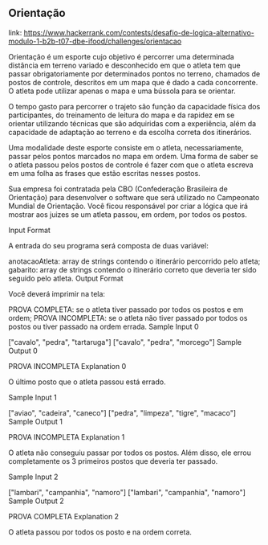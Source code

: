 ## Orientação 
link: https://www.hackerrank.com/contests/desafio-de-logica-alternativo-modulo-1-b2b-t07-dbe-ifood/challenges/orientacao

Orientação é um esporte cujo objetivo é percorrer uma determinada distância em terreno variado e desconhecido em que o atleta tem que passar obrigatoriamente por determinados pontos no terreno, chamados de postos de controle, descritos em um mapa que é dado a cada concorrente. O atleta pode utilizar apenas o mapa e uma bússola para se orientar.

O tempo gasto para percorrer o trajeto são função da capacidade física dos participantes, do treinamento de leitura do mapa e da rapidez em se orientar utilizando técnicas que são adquiridas com a experiência, além da capacidade de adaptação ao terreno e da escolha correta dos itinerários.

Uma modalidade deste esporte consiste em o atleta, necessariamente, passar pelos pontos marcados no mapa em ordem. Uma forma de saber se o atleta passou pelos postos de controle é fazer com que o atleta escreva em uma folha as frases que estão escritas nesses postos.

Sua empresa foi contratada pela CBO (Confederação Brasileira de Orientação) para desenvolver o software que será utilizado no Campeonato Mundial de Orientação. Você ficou responsável por criar a lógica que irá mostrar aos juizes se um atleta passou, em ordem, por todos os postos.

Input Format

A entrada do seu programa será composta de duas variável:

anotacaoAtleta: array de strings contendo o itinerário percorrido pelo atleta;
gabarito: array de strings contendo o itinerário correto que deveria ter sido seguido pelo atleta.
Output Format

Você deverá imprimir na tela:

PROVA COMPLETA: se o atleta tiver passado por todos os postos e em ordem;
PROVA INCOMPLETA: se o atleta não tiver passado por todos os postos ou tiver passado na ordem errada.
Sample Input 0

["cavalo", "pedra", "tartaruga"]
["cavalo", "pedra", "morcego"]
Sample Output 0

PROVA INCOMPLETA
Explanation 0

O último posto que o atleta passou está errado.

Sample Input 1

["aviao", "cadeira", "caneco"]
["pedra", "limpeza", "tigre", "macaco"]
Sample Output 1

PROVA INCOMPLETA
Explanation 1

O atleta não conseguiu passar por todos os postos. Além disso, ele errou completamente os 3 primeiros postos que deveria ter passado.

Sample Input 2

["lambari", "campanhia", "namoro"]
["lambari", "campanhia", "namoro"]
Sample Output 2

PROVA COMPLETA
Explanation 2

O atleta passou por todos os posto e na ordem correta.
